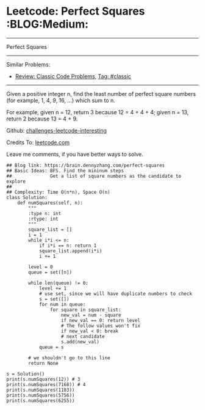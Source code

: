 # Leetcode: Perfect Squares     :BLOG:Medium:


---

Perfect Squares  

---

Similar Problems:  
-   [Review: Classic Code Problems](https://brain.dennyzhang.com/review-classic), [Tag: #classic](https://brain.dennyzhang.com/tag/classic)

---

Given a positive integer n, find the least number of perfect square numbers (for example, 1, 4, 9, 16, &#x2026;) which sum to n.  

For example, given n = 12, return 3 because 12 = 4 + 4 + 4; given n = 13, return 2 because 13 = 4 + 9.  

Github: [challenges-leetcode-interesting](https://github.com/DennyZhang/challenges-leetcode-interesting/tree/master/perfect-squares)  

Credits To: [leetcode.com](https://leetcode.com/problems/perfect-squares/description/)  

Leave me comments, if you have better ways to solve.  

    ## Blog link: https://brain.dennyzhang.com/perfect-squares
    ## Basic Ideas: BFS. Find the mininum steps
    ##              Get a list of square numbers as the candidate to explore
    ##
    ## Complexity: Time O(n*n), Space O(n)
    class Solution:
        def numSquares(self, n):
            """
            :type n: int
            :rtype: int
            """
            square_list = []
            i = 1
            while i*i <= n:
                if i*i == n: return 1
                square_list.append(i*i)
                i += 1
    
            level = 0
            queue = set([n])
    
            while len(queue) != 0:
                level += 1
                # use set, since we will have duplicate numbers to check
                s = set([])
                for num in queue:
                    for square in square_list:
                        new_val = num - square
                        if new_val == 0: return level
                        # The follow values won't fix
                        if new_val < 0: break
                        # next candidate
                        s.add(new_val)
                queue = s
    
            # we shouldn't go to this line
            return None
    
    s = Solution()
    print(s.numSquares(12)) # 3
    print(s.numSquares(7168)) # 4
    print(s.numSquares(1103))
    print(s.numSquares(5756))
    print(s.numSquares(6255))
